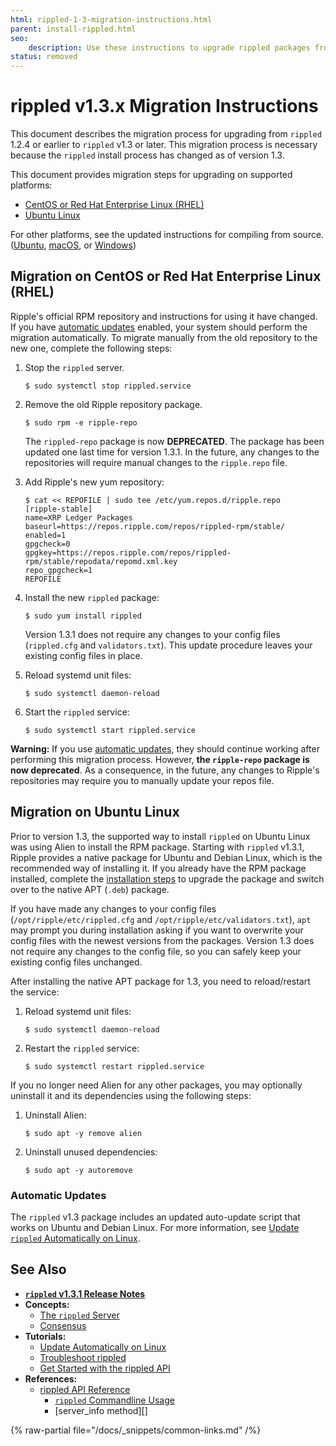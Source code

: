 ```yaml
---
html: rippled-1-3-migration-instructions.html
parent: install-rippled.html
seo:
    description: Use these instructions to upgrade rippled packages from 1.2.x or below to 1.3.x or higher.
status: removed
---
```

# rippled v1.3.x Migration Instructions

This document describes the migration process for upgrading from `rippled` 1.2.4 or earlier to `rippled` v1.3 or later. This migration process is necessary because the `rippled` install process has changed as of version 1.3.

This document provides migration steps for upgrading on supported platforms:

- [CentOS or Red Hat Enterprise Linux (RHEL)](#migration-on-centos-or-red-hat-enterprise-linux-rhel)
- [Ubuntu Linux](#migration-on-ubuntu-linux)

For other platforms, see the updated instructions for compiling from source. ([Ubuntu](build-on-linux-mac-windows.md), [macOS](build-on-linux-mac-windows.md), or [Windows](https://github.com/XRPLF/rippled/tree/develop/Builds/VisualStudio2017))


## Migration on CentOS or Red Hat Enterprise Linux (RHEL)

Ripple's official RPM repository and instructions for using it have changed. If you have [automatic updates](update-rippled-automatically-on-linux.md) enabled, your system should perform the migration automatically. To migrate manually from the old repository to the new one, complete the following steps:

1. Stop the `rippled` server.

    ```
    $ sudo systemctl stop rippled.service
    ```

2. Remove the old Ripple repository package.

    ```
    $ sudo rpm -e ripple-repo
    ```

    The `rippled-repo` package is now **DEPRECATED**. The package has been updated one last time for version 1.3.1. In the future, any changes to the repositories will require manual changes to the `ripple.repo` file. <!-- STYLE_OVERRIDE: will -->

3. Add Ripple's new yum repository:

    ```
    $ cat << REPOFILE | sudo tee /etc/yum.repos.d/ripple.repo
    [ripple-stable]
    name=XRP Ledger Packages
    baseurl=https://repos.ripple.com/repos/rippled-rpm/stable/
    enabled=1
    gpgcheck=0
    gpgkey=https://repos.ripple.com/repos/rippled-rpm/stable/repodata/repomd.xml.key
    repo_gpgcheck=1
    REPOFILE
    ```

4. Install the new `rippled` package:

    ```
    $ sudo yum install rippled
    ```

    Version 1.3.1 does not require any changes to your config files (`rippled.cfg` and `validators.txt`). This update procedure leaves your existing config files in place.

5. Reload systemd unit files:

    ```
    $ sudo systemctl daemon-reload
    ```

6. Start the `rippled` service:

    ```
    $ sudo systemctl start rippled.service
    ```


**Warning:** If you use [automatic updates](update-rippled-automatically-on-linux.md), they should continue working after performing this migration process. However, **the `ripple-repo` package is now deprecated**. As a consequence, in the future, any changes to Ripple's repositories may require you to manually update your repos file.


## Migration on Ubuntu Linux

Prior to version 1.3, the supported way to install `rippled` on Ubuntu Linux was using Alien to install the RPM package. Starting with `rippled` v1.3.1, Ripple provides a native package for Ubuntu and Debian Linux, which is the recommended way of installing it. If you already have the RPM package installed, complete the [installation steps](install-rippled-on-ubuntu.md) to upgrade the package and switch over to the native APT (`.deb`) package.

If you have made any changes to your config files (`/opt/ripple/etc/rippled.cfg` and `/opt/ripple/etc/validators.txt`), `apt` may prompt you during installation asking if you want to overwrite your config files with the newest versions from the packages. Version 1.3 does not require any changes to the config file, so you can safely keep your existing config files unchanged.

After installing the native APT package for 1.3, you need to reload/restart the service:

1. Reload systemd unit files:

    ```
    $ sudo systemctl daemon-reload
    ```

2. Restart the `rippled` service:

    ```
    $ sudo systemctl restart rippled.service
    ```

If you no longer need Alien for any other packages, you may optionally uninstall it and its dependencies using the following steps:

1. Uninstall Alien:

    ```
    $ sudo apt -y remove alien
    ```

2. Uninstall unused dependencies:

    ```
    $ sudo apt -y autoremove
    ```

### Automatic Updates

The `rippled` v1.3 package includes an updated auto-update script that works on Ubuntu and Debian Linux. For more information, see [Update `rippled` Automatically on Linux](update-rippled-automatically-on-linux.md).

## See Also

- **[`rippled` v1.3.1 Release Notes](https://github.com/XRPLF/rippled/releases/1.3.1)**
- **Concepts:**
    - [The `rippled` Server](../../concepts/networks-and-servers/index.md)
    - [Consensus](../../concepts/consensus-protocol/index.md)
- **Tutorials:**
    - [Update Automatically on Linux](update-rippled-automatically-on-linux.md)
    - [Troubleshoot rippled](../troubleshooting/index.md)
    - [Get Started with the rippled API](../../tutorials/http-websocket-apis/get-started.md)
- **References:**
    - [rippled API Reference](../../references/http-websocket-apis/index.md)
        - [`rippled` Commandline Usage](../commandline-usage.md)
        - [server_info method][]

{% raw-partial file="/docs/_snippets/common-links.md" /%}
